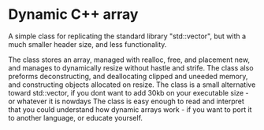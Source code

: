 # Dynamic C++ array


A simple class for replicating the standard library "std::vector", but with a much smaller header size, and less functionality.

The class stores an array, managed with realloc, free, and placement new, and manages to dynamically resize without hastle and strife.
The class also preforms deconstructing, and deallocating clipped and uneeded memory, and constructing objects allocated on resize.
The class is a small alternative toward std::vector, if you dont want to add 30kb on your executable size - or whatever it is nowdays
The class is easy enough to read and interpret that you could understand how dynamic arrays work - if you want to port it to another
language, or educate yourself.
